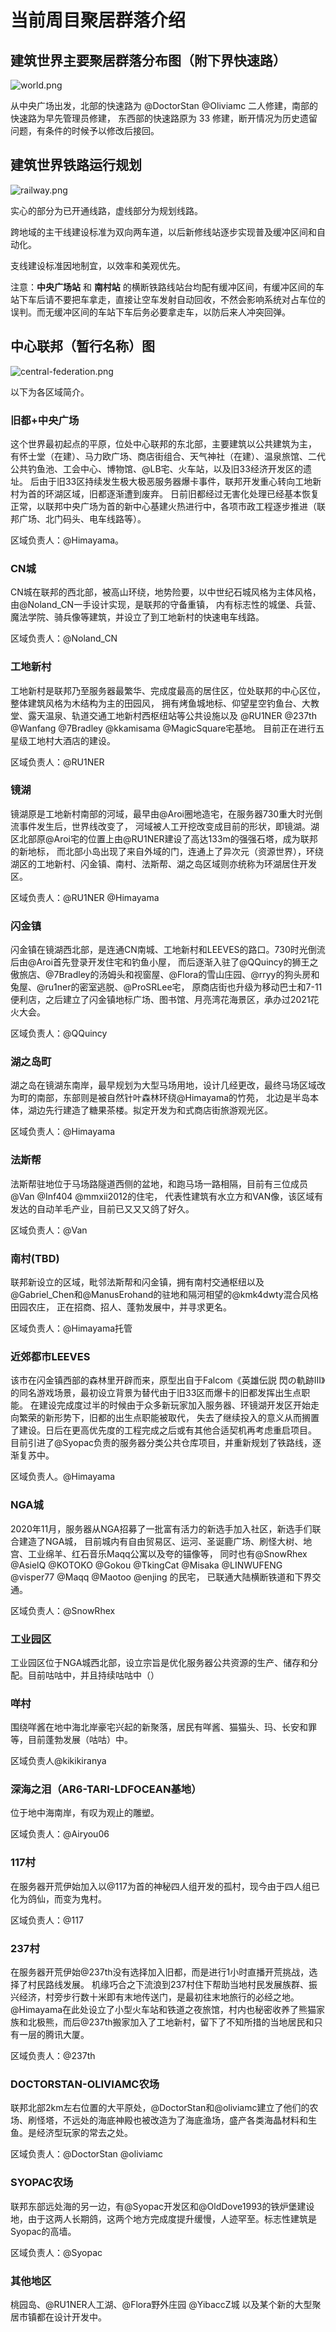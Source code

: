 # 当前周目聚居群落介绍

## 建筑世界主要聚居群落分布图（附下界快速路）

![world.png](./img/world.png)

从中央广场出发，北部的快速路为 @DoctorStan @Oliviamc 二人修建，南部的快速路为早先管理员修建，
东西部的快速路原为 33 修建，断开情况为历史遗留问题，有条件的时候予以修改后接回。

## 建筑世界铁路运行规划

![railway.png](./img/railway.png)

实心的部分为已开通线路，虚线部分为规划线路。

跨地域的主干线建设标准为双向两车道，以后新修线站逐步实现普及缓冲区间和自动化。

支线建设标准因地制宜，以效率和美观优先。

注意：**中央广场站** 和 **南村站** 的横断铁路线站台均配有缓冲区间，有缓冲区间的车站下车后请不要把车拿走，直接让空车发射自动回收，不然会影响系统对占车位的误判。而无缓冲区间的车站下车后务必要拿走车，以防后来人冲突回弹。

## 中心联邦（暂行名称）图

![central-federation.png](./img/central-federation.png)

以下为各区域简介。

### 旧都+中央广场

这个世界最初起点的平原，位处中心联邦的东北部，主要建筑以公共建筑为主，
有怀士堂（在建）、马力欧广场、商店街组合、天气神社（在建）、温泉旅馆、二代公共钓鱼池、工会中心、博物馆、@LB宅、火车站，以及旧33经济开发区的遗址。
后由于旧33区持续发生极大极恶服务器爆卡事件，联邦开发重心转向工地新村为首的环湖区域，旧都逐渐遭到废弃。
日前旧都经过无害化处理已经基本恢复正常，以联邦中央广场为首的新中心基建火热进行中，各项市政工程逐步推进（联邦广场、北门码头、电车线路等）。

区域负责人：@Himayama。

### CN城

CN城在联邦的西北部，被高山环绕，地势险要，以中世纪石城风格为主体风格，由@Noland_CN一手设计实现，是联邦的守备重镇，
内有标志性的城堡、兵营、魔法学院、骑兵像等建筑，并设立了到工地新村的快速电车线路。

区域负责人：@Noland_CN

### 工地新村

工地新村是联邦乃至服务器最繁华、完成度最高的居住区，位处联邦的中心区位，整体建筑风格为木结构为主的田园风，
拥有烤鱼城地标、仰望星空钓鱼台、大教堂、露天温泉、轨道交通工地新村西枢纽站等公共设施以及 @RU1NER @237th @Wanfang @7Bradley @kkamisama @MagicSquare宅基地。
目前正在进行五星级工地村大酒店的建设。

区域负责人：@RU1NER

### 镜湖

镜湖原是工地新村南部的河域，最早由@Aroi圈地造宅，在服务器730重大时光倒流事件发生后，世界线改变了，
河域被人工开挖改变成目前的形状，即镜湖。湖区北部原@Aroi宅的位置上由@RU1NER建设了高达133m的强强石塔，成为联邦的新地标，
而北部小岛出现了来自外域的门，连通上了异次元（资源世界），环绕湖区的工地新村、闪金镇、南村、法斯帮、湖之岛区域则亦统称为环湖居住开发区。

区域负责人：@RU1NER @Himayama

### 闪金镇

闪金镇在镜湖西北部，是连通CN南城、工地新村和LEEVES的路口。730时光倒流后由@Aroi首先登录开发住宅和钓鱼小屋，
而后逐渐入驻了@QQuincy的狮王之傲旅店、@7Bradley的汤姆头和视窗屋、@Flora的雪山庄园、@rryy的狗头房和兔屋、@ru1ner的密室逃脱、@ProSRLee宅，
原商店街也升级为移动巴士和7-11便利店，之后建立了闪金镇地标广场、图书馆、月亮湾花海景区，承办过2021花火大会。

区域负责人：@QQuincy

### 湖之岛町

湖之岛在镜湖东南岸，最早规划为大型马场用地，设计几经更改，最终马场区域改为町的南部，东部则是被自然针叶森林环绕@Himayama的竹苑，
北边是半岛本体，湖边先行建造了糖果茶楼。拟定开发为和式商店街旅游观光区。

区域负责人：@Himayama

### 法斯帮

法斯帮驻地位于马场路隧道西侧的盆地，和跑马场一路相隔，目前有三位成员@Van @Inf404 @mmxii2012的住宅，
代表性建筑有水立方和VAN像，该区域有发达的自动羊毛产业，目前已又又又鸽了好久。

区域负责人：@Van

### 南村(TBD)

联邦新设立的区域，毗邻法斯帮和闪金镇，拥有南村交通枢纽以及@Gabriel_Chen和@ManusErohand的驻地和隔河相望的@kmk4dwty混合风格田园农庄，
正在招商、招人、蓬勃发展中，并寻求更名。

区域负责人：@Himayama托管

### 近郊都市LEEVES

该市在闪金镇西部的森林里开辟而来，原型出自于Falcom《英雄伝説 閃の軌跡III》的同名游戏场景，最初设立背景为替代由于旧33区而爆卡的旧都发挥出生点职能。
在建设完成度过半的时候由于众多新玩家加入服务器、环镜湖开发区开始走向繁荣的新形势下，旧都的出生点职能被取代，
失去了继续投入的意义从而搁置了建设。日后在更高优先度的工程完成之后或有其他合适契机再考虑重启项目。
目前引进了@Syopac负责的服务器分类公共仓库项目，并重新规划了铁路线，逐渐复苏中。

区域负责人。@Himayama

### NGA城

2020年11月，服务器从NGA招募了一批富有活力的新选手加入社区，新选手们联合建造了NGA城，
目前城内有自由贸易区、运河、圣诞鹿广场、刷怪大树、地宫、工业绵羊、红石音乐Maqq公寓以及夸的锚像等，
同时也有@SnowRhex @AsielQ @KOTOKO @Gokou @TkingCat @Misaka @LINWUFENG @visper77 @Maqq @Maotoo @enjing 的民宅，
已联通大陆横断铁道和下界交通。

区域负责人：@SnowRhex

### 工业园区

工业园区位于NGA城西北部，设立宗旨是优化服务器公共资源的生产、储存和分配。目前咕咕中，并且持续咕咕中（）

### 咩村

围绕咩酱在地中海北岸豪宅兴起的新聚落，居民有咩酱、猫猫头、玛、长安和罪等，目前蓬勃发展（咕咕）中。

区域负责人@kikikiranya

### 深海之泪（AR6-TARI-LDFOCEAN基地）

位于地中海南岸，有叹为观止的雕塑。

区域负责人：@Airyou06

### 117村

在服务器开荒伊始加入以@117为首的神秘四人组开发的孤村，现今由于四人组已化为鸽仙，而变为鬼村。

区域负责人：@117

### 237村

在服务器开荒伊始@237th没有选择加入旧都，而是进行1小时直播开荒挑战，选择了村民路线发展。
机缘巧合之下流浪到237村住下帮助当地村民发展族群、振兴经济，村旁步行数十米即有末地传送门，是最初往末地旅行的必经之地。
@Himayama在此处设立了小型火车站和铁道之夜旅馆，村内也秘密收养了熊猫家族和北极熊，而后@237th搬家加入了工地新村，留下了不知所措的当地居民和只有一层的腾讯大厦。

区域负责人：@237th

### DOCTORSTAN-OLIVIAMC农场

联邦北部2km左右位置的大平原处，@DoctorStan和@oliviamc建立了他们的农场、刷怪塔，不远处的海底神殿也被改造为了海底渔场，盛产各类海晶材料和生鱼。是经济型玩家的常去之处。

区域负责人：@DoctorStan @oliviamc

### SYOPAC农场

联邦东部远处海的另一边，有@Syopac开发区和@OldDove1993的铁炉堡建设地，由于这两人长期鸽，这两个地方完成度提升缓慢，人迹罕至。标志性建筑是Syopac的高墙。

区域负责人：@Syopac

### 其他地区

桃园岛、@RU1NER人工湖、@Flora野外庄园 @YibaccZ城 以及某个新的大型聚居市镇都在设计开发中。

